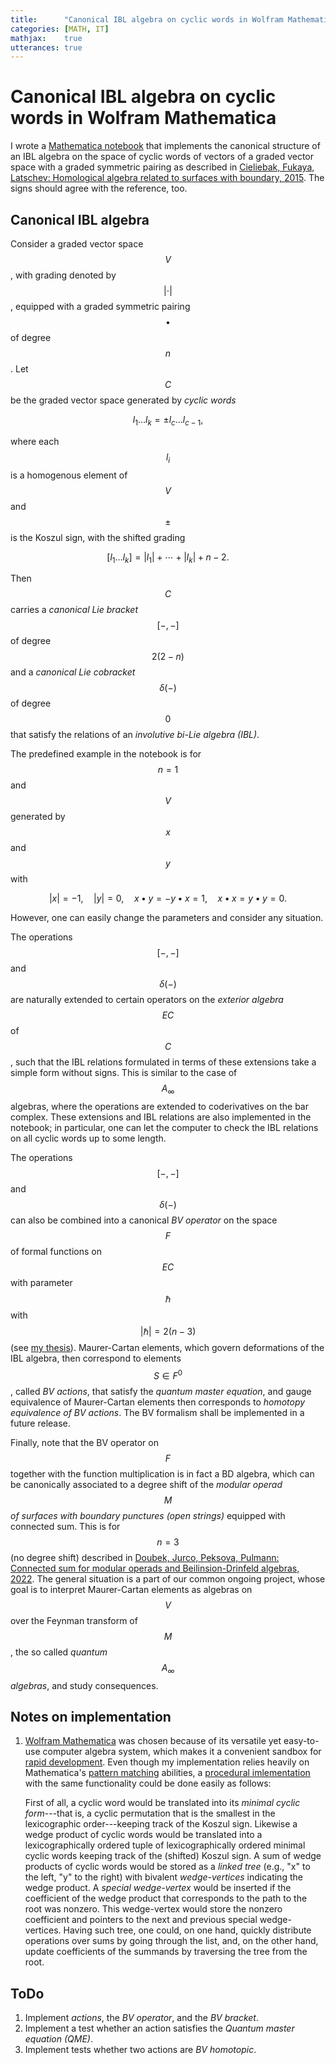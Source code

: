 ```yaml
---
title:      "Canonical IBL algebra on cyclic words in Wolfram Mathematica"
categories: [MATH, IT]
mathjax:    true
utterances: true
---
```


# Canonical IBL algebra on cyclic words in Wolfram Mathematica

I wrote a [Mathematica notebook](https://github.com/p135246/canonical-ibl-algebra) that implements the canonical structure of an IBL algebra on the space of cyclic words of vectors of a graded vector space with a graded symmetric pairing as described in [Cieliebak, Fukaya, Latschev: Homological algebra related to surfaces with boundary, 2015][CFL].
The signs should agree with the reference, too.

## Canonical IBL algebra

Consider a graded vector space $$V$$, with grading denoted by $$|\cdot|$$, equipped with a graded symmetric pairing $$\bullet$$ of degree $$n$$.
Let $$C$$ be the graded vector space generated by *cyclic words*

$$l_1\dots l_k = \pm l_c\dots l_{c-1},$$

where each $$l_i$$ is a homogenous element of $$V$$ and $$\pm$$ is the Koszul sign, with the shifted grading

$$[l_1\dots l_k] = |l_1|+\dotsb+|l_k|+n-2.$$

Then $$C$$ carries a *canonical Lie bracket* $$[-,-]$$ of degree $$2(2-n)$$ and a *canonical Lie cobracket* $$\delta(-)$$ of degree $$0$$ that satisfy the relations of an *involutive bi-Lie algebra (IBL)*.

The predefined example in the notebook is for $$n=1$$ and $$V$$ generated by $$x$$ and $$y$$ with

$$|x|=-1,\quad|y|=0,\quad x\bullet y = - y\bullet x = 1,\quad x\bullet x = y\bullet y = 0.$$

However, one can easily change the parameters and consider any situation.
 
 
The operations $$[-,-]$$ and $$\delta(-)$$ are naturally extended to certain operators on the *exterior algebra* $$EC$$ of $$C$$, such that the IBL relations formulated in terms of these extensions take a simple form without signs.
This is similar to the case of $$A_\infty$$ algebras, where the operations are extended to coderivatives on the bar complex.
These extensions and IBL relations are also implemented in the notebook; in particular, one can let the computer to check the IBL relations on all cyclic words up to some length.


The operations $$[-,-]$$ and $$\delta(-)$$ can also be combined into a canonical *BV operator* on the space $$F$$ of formal functions on $$EC$$ with parameter $$\hbar$$ with $$|\hbar|=2(n-3)$$ (see [my thesis][PhD]).
Maurer-Cartan elements, which govern deformations of the IBL algebra, then correspond to elements $$S\in F^0$$, called *BV actions*, that satisfy the *quantum master equation*, and gauge equivalence of Maurer-Cartan elements then corresponds to *homotopy equivalence of BV actions*.
The BV formalism shall be implemented in a future release.

Finally, note that the BV operator on $$F$$ together with the function multiplication is in fact a BD algebra, which can be canonically associated to a degree shift of the *modular operad $$M$$ of surfaces with boundary punctures (open strings)* equipped with connected sum.
This is for $$n=3$$ (no degree shift) described in [Doubek, Jurco, Peksova, Pulmann: Connected sum for modular operads and Beilinsion-Drinfeld algebras, 2022](https://arxiv.org/abs/2210.06517).
The general situation is a part of our common ongoing project, whose goal is to interpret Maurer-Cartan elements as algebras on $$V$$ over the Feynman transform of $$M$$, the so called *quantum $$A_\infty$$ algebras*, and study consequences.


## Notes on implementation

1. [Wolfram Mathematica](https://www.wolfram.com/mathematica/) was chosen because of its versatile yet easy-to-use computer algebra system, which makes it a convenient sandbox for [rapid development](https://en.wikipedia.org/wiki/Rapid_application_development). 
   Even though my implementation relies heavily on Mathematica's [pattern matching](https://en.wikipedia.org/wiki/Pattern_matching) abilities, a [procedural imlementation](https://en.wikipedia.org/wiki/Procedural_programming) with the same functionality could be done easily as follows:

   First of all, a cyclic word would be translated into its *minimal cyclic form*---that is, a cyclic permutation that is the smallest in the lexicographic order---keeping track of the Koszul sign.
   Likewise a wedge product of cyclic words would be translated into a lexicographically ordered tuple of lexicographically ordered minimal cyclic words keeping track of the (shifted) Koszul sign.
   A sum of wedge products of cyclic words would be stored as a *linked tree* (e.g., "x" to the left, "y" to the right) with bivalent *wedge-vertices* indicating the wedge product.
   A *special wedge-vertex* would be inserted if the coefficient of the wedge product that corresponds to the path to the root was nonzero.
   This wedge-vertex would store the nonzero coefficient and pointers to the next and previous special wedge-vertices.
   Having such tree, one could, on one hand, quickly distribute operations over sums by going through the list, and,      on the other hand, update coefficients of the summands by traversing the tree from the root.

## ToDo

1. Implement *actions*, the *BV operator*, and the *BV bracket*.
2. Implement a test whether an action satisfies the *Quantum master equation (QME)*.
3. Implement tests whether two actions are *BV homotopic*.


[PhD]: https://github.com/p135246/phd-thesis/raw/master/Text.pdf
[CFL]: https://arxiv.org/abs/1508.02741
[code]: https://github.com/p135246/canonical-ibl-algebra/canonical-ibl-algebra.nb


